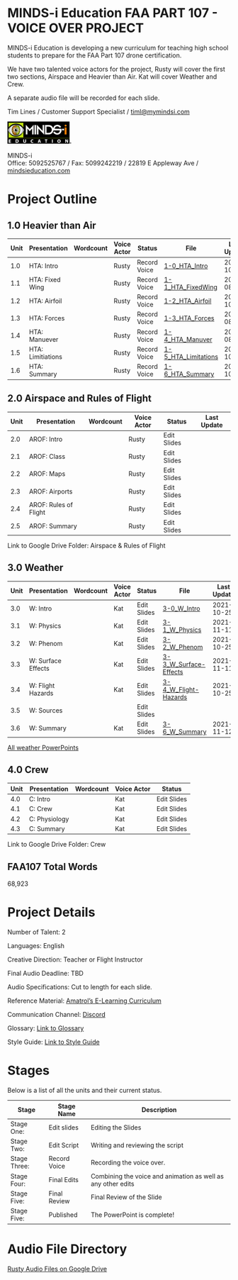 # MINDS-i Education FAA PART 107 - VOICE OVER PROJECT

MINDS-i Education is developing a new curriculum for teaching high school students to prepare for the FAA Part 107 drone certification. 

We have two talented voice actors for the project, Rusty will cover the first two sections, Airspace and Heavier than Air. Kat will cover Weather and Crew. 

A separate audio file will be recorded for each slide.

 
Tim Lines / Customer Support Specialist / timl@mymindsi.com 
  
![MINDS-i Education Logo](/assets/images/MINDS-iEducationBadge.png "MINDS-i Logo")

MINDS-i  
Office: 5092525767 / Fax: 5099242219 / 22819 E Appleway Ave / [mindsieducation.com](https://mindsieducation.com/)

# Project Outline

## 1.0 Heavier than Air

| Unit | Presentation           | Wordcount | Voice Actor | Status       | File                                                                  | Last Update  |
|------|------------------------|-----------|-------------|--------------|-----------------------------------------------------------------------|--------------|
|1.0   | HTA: Intro             |           | Rusty       | Record Voice | [1-0_HTA_Intro](https://spaces.hightail.com/receive/XwPsjP0Qae)       | 2021-10-08   |
|1.1   | HTA: Fixed Wing        |           | Rusty       | Record Voice | [1-1_HTA_FixedWing](https://spaces.hightail.com/receive/v54PhFGUWq)   | 2021-08-24   |
|1.2   | HTA: Airfoil           |           | Rusty       | Record Voice | [1-2_HTA_Airfoil](https://spaces.hightail.com/receive/lkaDIpL94J)     | 2021-10-08   |
|1.3   | HTA: Forces            |           | Rusty       | Record Voice | [1-3_HTA_Forces](https://spaces.hightail.com/receive/KHuL5EqgSu)      | 2021-08-24   |
|1.4   | HTA: Manuever          |           | Rusty       | Record Voice | [1-4_HTA_Manuver](https://spaces.hightail.com/receive/jGTksYqxp8)     | 2021-08-25   |
|1.5   | HTA: Limitiations      |           | Rusty       | Record Voice | [1-5_HTA_Limitations](https://spaces.hightail.com/receive/DjenL3fdqz) | 2021-10-08   |
|1.6   | HTA: Summary           |           | Rusty       | Record Voice | [1-6_HTA_Summary](https://spaces.hightail.com/receive/FTRHz9p7nP)     | 2021-10-08   |

## 2.0 Airspace and Rules of Flight

| Unit | Presentation              | Wordcount | Voice Actor | Status      | Last Update  |
|------|---------------------------|-----------|-------------|-------------|--------------|
| 2.0  | AROF: Intro               |           | Rusty       | Edit Slides |    |
| 2.1  | AROF: Class               |           | Rusty       | Edit Slides |
| 2.2  | AROF: Maps                |           | Rusty       | Edit Slides |
| 2.3  | AROF: Airports            |           | Rusty       | Edit Slides | 
| 2.4  | AROF: Rules of Flight     |           | Rusty       | Edit Slides | 
| 2.5  | AROF: Summary             |           | Rusty       | Edit Slides |

Link to Google Drive Folder: Airspace & Rules of Flight
## 3.0 Weather

| Unit | Presentation              | Wordcount | Voice Actor | Status      | File                                                                   |  Last Update |
|------|---------------------------|-----------|-------------|-------------|------------------------------------------------------------------------|--------------|
| 3.0  | W: Intro                  |           | Kat         | Edit Slides | [3-0_W_Intro](https://spaces.hightail.com/receive/FUSSk8oFat)          | 2021-10-25   |
| 3.1  | W: Physics                |           | Kat         | Edit Slides | [3-1_W_Physics](https://spaces.hightail.com/receive/Tzaan7sJZA)        | 2021-11-11   |
| 3.2  | W: Phenom                 |           | Kat         | Edit Slides | [3-2_W_Phenom](https://spaces.hightail.com/receive/SnesnnyDFb)         | 2021-10-25   |
| 3.3  | W: Surface Effects        |           | Kat         | Edit Slides | [3-3_W_Surface-Effects](https://spaces.hightail.com/receive/J00fXrNcFz)| 2021-11-11   |
| 3.4  | W: Flight Hazards         |           | Kat         | Edit Slides | [3-4_W_Flight-Hazards](https://spaces.hightail.com/receive/GQOJOJ07JP) | 2021-10-25   |
| 3.5  | W: Sources                |           |             | Edit Slides |                                                                        | 
| 3.6  | W: Summary                |           | Kat         | Edit Slides | [3-6_W_Summary](https://spaces.hightail.com/receive/Lr7GPvlyrs)        | 2021-11-12   |

[All weather PowerPoints](https://spaces.hightail.com/receive/eu32JmAtZQ)


## 4.0 Crew

| Unit | Presentation              | Wordcount | Voice Actor | Status      |
|------|---------------------------|-----------|-------------|-------------|
| 4.0  | C: Intro                  |           | Kat         | Edit Slides |
| 4.1  | C: Crew                   |           | Kat         | Edit Slides |
| 4.2  | C: Physiology             |           | Kat         | Edit Slides |
| 4.3  | C: Summary                |           | Kat         | Edit Slides |

Link to Google Drive Folder: Crew

## FAA107 Total Words
68,923

# Project Details


Number of Talent: 2

Languages: English

Creative Direction: Teacher or Flight Instructor

Final Audio Deadline: TBD

Audio Specifications: Cut to length for each slide.

Reference Material: [Amatrol’s E-Learning Curriculum](https://www.youtube.com/watch?v=JAy8WrmSGXY)

Communication Channel: [Discord](https://discord.com/login?redirect_to=%2Fchannels%2F862827843179905034%2F862827843641933837)

Glossary: [Link to Glossary](glossary.md "Glossary")

Style Guide: [Link to Style Guide](styleguide.md "Style Guide")

# Stages

Below is a list of all the units and their current status.

| Stage | Stage Name         | Description        | 
|-------------|--------------|--------------------|
|Stage One:   | Edit slides  | Editing the Slides |
|Stage Two:   | Edit Script  | Writing and reviewing the script |
|Stage Three: | Record Voice | Recording the voice over. |
|Stage Four:  | Final Edits  | Combining the voice and animation as well as any other edits |
|Stage Five:  | Final Review | Final Review of the Slide |
|Stage Five:  | Published    | The PowerPoint is complete! | 

# Audio File Directory

[Rusty Audio Files on Google Drive](https://drive.google.com/drive/folders/11k25vSbixSowA3v2ptWS7q1WoDoul_F2?usp=sharing)